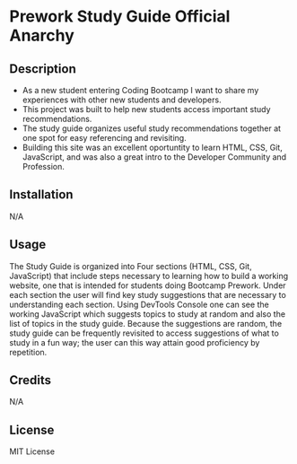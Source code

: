 
# Prework Study Guide Official Anarchy

## Description

- As a new student entering Coding Bootcamp I want to share my experiences with other new students and developers.
- This project was built to help new students access important study recommendations.
- The study guide organizes useful study recommendations together at one spot for easy referencing and revisiting. 
- Building this site was an excellent oportuntity to learn HTML, CSS, Git, JavaScript, and was also a great intro to the Developer Community and Profession.


## Installation

N/A

## Usage

The Study Guide is organized into Four sections (HTML, CSS, Git, JavaScript) that include steps necessary to learning how to build a working website, one that is intended for students doing Bootcamp Prework.  Under each section the user will find key study suggestions that are necessary to understanding each section.  Using DevTools Console one can see the working JavaScript which suggests topics to study at random and also the list of topics in the study guide.  Because the suggestions are random, the study guide can be frequently revisited to access suggestions of what to study in a fun way; the user can this way attain good proficiency by repetition.    


## Credits

N/A

## License

MIT License


